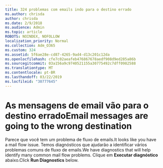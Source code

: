 ```yaml
---
title: 324 problemas com emails indo para o destino errado
ms.author: chrisda
author: chrisda
ms.date: 2/9/2018
ms.audience: Admin
ms.topic: article
ROBOTS: NOINDEX, NOFOLLOW
localization_priority: Normal
ms.collection: Adm_O365
ms.custom: 324
ms.assetid: 5f6ae28e-cd87-4265-9ad4-d13c201c12da
ms.openlocfilehash: cfe7c02aeafeb476867678aedf908d9ed285a86b
ms.sourcegitcommit: 03a156a9c9740521155a30775492c7dff0982588
ms.translationtype: MT
ms.contentlocale: pt-BR
ms.lasthandoff: 03/22/2019
ms.locfileid: "30777645"
---
```

# <a name="email-messages-are-going-to-the-wrong-destination"></a><span data-ttu-id="48708-102">As mensagens de email vão para o destino errado</span><span class="sxs-lookup"><span data-stu-id="48708-102">Email messages are going to the wrong destination</span></span>

<span data-ttu-id="48708-103">Parece que você tem um problema de fluxo de emails.</span><span class="sxs-lookup"><span data-stu-id="48708-103">It looks like you have a mail flow issue.</span></span> <span data-ttu-id="48708-104">Temos diagnósticos que ajudarão a identificar vários problemas comuns de fluxo de emails.</span><span class="sxs-lookup"><span data-stu-id="48708-104">We have diagnostics that will help identify many common mail flow problems.</span></span> <span data-ttu-id="48708-105">Clique em **Executar diagnóstico** abaixo.</span><span class="sxs-lookup"><span data-stu-id="48708-105">Click **Run Diagnostics** below.</span></span> 
  


